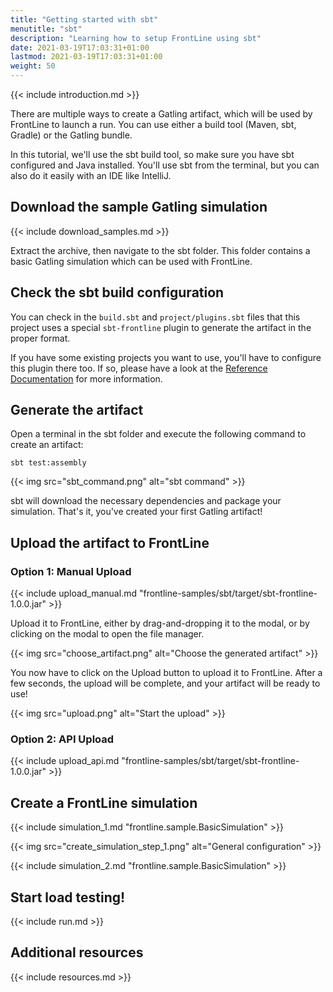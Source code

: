 ```yaml
---
title: "Getting started with sbt"
menutitle: "sbt"
description: "Learning how to setup FrontLine using sbt"
date: 2021-03-19T17:03:31+01:00
lastmod: 2021-03-19T17:03:31+01:00
weight: 50
---
```


{{< include introduction.md >}}

There are multiple ways to create a Gatling artifact, which will be used by FrontLine to launch a run.
You can use either a build tool (Maven, sbt, Gradle) or the Gatling bundle.

In this tutorial, we'll use the sbt build tool, so make sure you have sbt configured and Java installed.
You'll use sbt from the terminal, but you can also do it easily with an IDE like IntelliJ.

## Download the sample Gatling simulation

{{< include download_samples.md >}}

Extract the archive, then navigate to the sbt folder.
This folder contains a basic Gatling simulation which can be used with FrontLine.

## Check the sbt build configuration

You can check in the `build.sbt` and `project/plugins.sbt` files that this project uses a special `sbt-frontline` plugin to generate the artifact in the proper format.

If you have some existing projects you want to use, you'll have to configure this plugin there too.
If so, please have a look at the [Reference Documentation](/docs/user/artifact_gen/#maven-project) for more information.

## Generate the artifact

Open a terminal in the sbt folder and execute the following command to create an artifact:

```shell
sbt test:assembly
```

{{< img src="sbt_command.png" alt="sbt command" >}}

sbt will download the necessary dependencies and package your simulation.
That's it, you've created your first Gatling artifact!

## Upload the artifact to FrontLine

### Option 1: Manual Upload

{{< include upload_manual.md "frontline-samples/sbt/target/sbt-frontline-1.0.0.jar" >}}

Upload it to FrontLine, either by drag-and-dropping it to the modal, or by clicking on the modal to open the file manager.

{{< img src="choose_artifact.png" alt="Choose the generated artifact" >}}

You now have to click on the Upload button to upload it to FrontLine.
After a few seconds, the upload will be complete, and your artifact will be ready to use!

{{< img src="upload.png" alt="Start the upload" >}}

### Option 2: API Upload

{{< include upload_api.md "frontline-samples/sbt/target/sbt-frontline-1.0.0.jar" >}}

## Create a FrontLine simulation

{{< include simulation_1.md "frontline.sample.BasicSimulation" >}}

{{< img src="create_simulation_step_1.png" alt="General configuration" >}}

{{< include simulation_2.md "frontline.sample.BasicSimulation" >}}

## Start load testing!

{{< include run.md >}}

## Additional resources

{{< include resources.md >}}
